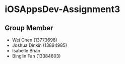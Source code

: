 # iOSAppsDev-Assignment3

## Group Member
- Wei Chen (13773698)
- Joshua Dinkin (13894985)
- Isabelle Brian
- Binglin Fan (13384603)
